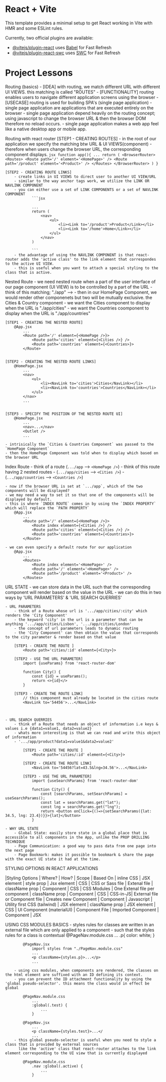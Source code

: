# React + Vite

This template provides a minimal setup to get React working in Vite with HMR and some ESLint rules.

Currently, two official plugins are available:

- [@vitejs/plugin-react](https://github.com/vitejs/vite-plugin-react/blob/main/packages/plugin-react/README.md) uses [Babel](https://babeljs.io/) for Fast Refresh
- [@vitejs/plugin-react-swc](https://github.com/vitejs/vite-plugin-react-swc) uses [SWC](https://swc.rs/) for Fast Refresh


# Project Lessons
Routing (basics)
    - [IDEA] with routing, we match different URL with different UI VIEWS. this matching is called "ROUTES"
    - [FUNCTIONALITY] routing enables users to navigate different application screens using the browser
    - [USECASE] routing is used for building SPA's (single page application)
        - single page application are applications that are executed entirely on the browser
        - single page application depend heavily on the routing concept; using javascript to change the browser URL & then the browser DOM therefore no reload occurs. 
        - single page application makes a web app feel like a native desktop app or mobile app.


Routing with react router
    [STEP1 - CREATING ROUTES] 
        - in the root of our application we specify the matching btw URL & UI VIEWS(component)
        - therefore when users change the browser URL, the corresponding component displays.
            ```jsx
            function app(){
                ...
                return (
                    <BrowserRouter>
                        <Routes>
                            <Route path='/' element='<HomePage>' />
                            <Route path='/product' element='<Product>' />
                        </Routes>
                    </BrowserRouter>
                )
            }
            ```

    [STEP2 - CREATING ROUTE LINKS] 
        - create links in UI VIEWS to direct user to another UI VIEW/URL
        - similar to the way anchor tags work, we utilize the LINK OR NAVLINK COMPONENT
        - you can either use a set of LINK COMPONENTS or a set of NAVLINK COMPONENT
                ```jsx

                ...
                return (
                    <nav>
                        <ul>
                            <li><Link to='/product'>Product</Link></li>
                            <li><Link to='/home'>Home</Link></li>
                        </ul>
                    </nav>
                )

                ```
        - the advantage of using the NAVLINK COMPONENT is that react-router adds the 'active class' to the link element that correspondes to the active UI VIEW.
        - this is useful when you want to attach a special styling to the class that is active.



Nested Route 
    - we need nested route when a part of the user interface of our page component (UI VIEW) is to be controlled by a part of the URL
    - think of this matching; "./app" --> <HomePage />
    - then in our HomePage Component, we would render other componenets but two will be mutually exclusive. the Cities & Country component
    - we want the Cities component to display when the URL is "./app/cities"
    - we want the Countries coomponent to display when the URL is "./app/countries"

    [STEP1 - CREATING THE NESTED ROUTE]
        @App.jsx
            ...
            <Route path='/' element={<HomePage />}>
                <Route path='cities' element={<Cities />} />
                <Route path='countries' element={<Countries>}>
            </Route>


    [STEP2 - CREATING THE NESTED ROUTE LINKS]
        @HomePage.jsx
            ...
            <nav>
                <ul>
                    <li><NavLink to='cities'>Cities</NavLink></li>
                    <li><NavLink to='countries'>Countries</NavLink></li>
                </ul>
            </nav>
            ...


    [STEP3 - SPECIFY THE POSITION OF THE NESTED ROUTE UI]
        @HomePage.jsx
            ...
            <nav>...</nav>
            <Outlet />
            ...

    - intrisically the `Cities & Countries Component` was passed to the `HomePage Component`
    - then the HomePage Component was told when to display which based on the browser URL


Index Route 
    - think of a route (`.../app` --> `<HomePage />`)
    - think of this route having 2 nested routes 
    - (`.../app/cities` --> `<Cities />`) 
    - (`.../app/countries` --> `<Countries />`)

    - now if the browser URL is set at `.../app`, which of the two components will be displayed?
    - we may need a way to set it so that one of the components will be displayed by default.
    - this is where `INDEX ROUTE` comes in by using the `INDEX PROPERTY` which will replace the `PATH PROPERTY`
        @App.jsx
            ...
            <Route path='/' element={<HomePage />}>
                <Route index element={<Cities />} />
                <Route path='cities' element={<Cities />} />
                <Route path='countries' element={<Countries>}>
            </Route>

    - we can even specify a default route for our application
        @App.jsx
            ...
            <Routes>
                <Route index element='<HomePage>' />
                <Route path='/' element='<HomePage>' />
                <Route path='/product' element='<Product>' />
            </Routes>



URL STATE
    - we can store data in the URL such that the corresponding component will render based on the value in the URL
    - we can do this in two ways by 'URL PARAMETERS' & 'URL SEARCH QUERRIES'

    - URL PARAMETERS 
        - think of a Route whose url is '.../app/cities/:city' which renders the 'City Component'
        - the keyword 'city' in the url is a parameter that can be anything '.../app/cities/Lisbon', '.../app/cities/London'
        - the concept of url parameters leads to dynamic routing
        - the 'City Component' can then obtain the value that corresponds to the city parameter & render based on that value

        [STEP1 - CREATE THE ROUTE ]
            <Route path='cities/:id' element={<City>}>

        [STEP2 - USE THE URL PARAMETER]
            import {useParams} from 'react-router-dom'
            
            function City() {
                const {id} = useParams();
                return <>{id}</>
            }

        [STEP3 - CREATE THE ROUTE LINK]
            // this component must already be located in the cities route
            <NavLink to='54456'>...</NavLink>



    - URL SEARCH QUERRIES
        - think of a Route that needs an object of information i.e keys & values i.e {data1=value1, data2=value2}
        - whats more interesting is that we can read and write this object of information
        - '.../app/product?data1=value1&data2=value2'

            [STEP1 - CREATE THE ROUTE ]
                <Route path='cities/:id' element={<City>}>

            [STEP2 - CREATE THE ROUTE LINK]
                <NavLink to='54456?lat=43.5&lng=34.56'>...</NavLink>

            [STEP3 - USE THE URL PARAMETER]
                import {useSearchParams} from 'react-router-dom'
                
                function City() {
                    const [searchParams, setSearchParams] = useSearchParams();
                    const lat = searchParams.get("lat");
                    const lng = searchParams.get("lng");
                    return <button onClick={()=>{setSearchParams({lat: 34.5, lng: 23.4})}}>{lat}</button>
                }

    - WHY URL STATE
        - Global State: easily store state in a global place that is accessible to all components in the App, unlike the PROP DRILLING TECHNIQUE
        - Page Communication: a good way to pass data from one page into the next page
        - Page Bookmark: makes it possible to bookmark & share the page with the exact UI state it had at the time.





STYLING OPTIONS IN REACT APPLICATIONS

|Styling Options | Where? | How? |  Scope | Based On
| inline CSS | JSX element | style prop | Jsx element | CSS
| CSS or Sass file | Extenal file | className prop | Component | CSS
| CSS Modules | One Extenal file per component | className prop | Component | CSS
| CSS-in-JS| External file or Component file | Creates new Component | Component | Javascript
| Utility first CSS (tailwind) | JSX element | className prop | JSX element | CSS
| UI Component (materialUI) | Component File | Imported Component | Component | JSX



USING CSS MODULES
    BASICS
        - styles rules for classes are written in an external file which are only applied to a component
        - such that the styles rules for a class is contextual
            @PageNav.module.css
                ...
                .p{
                    color: white;
                }

            @PageNav.jsx
                import styles from "./PageNav.module.css"
                ...
                <p className={styles.p}>...</p>
                ...

        - using css modules, when components are rendered, the classes on the html element are suffixed with an ID defining its context.
        - you can prevent the ID attachment functionality by using the 'global pseudo-selector'. this means the class would in effect be global

            @PageNav.module.css
                ...
                :global(.test) {
                    ...
                }

            @PageNav.jsx
                ...
                <p className={styles.test}>...</
                ...
        - this global pseudo-selector is useful when you need to style a class that is provided by external sources
          like the 'active' class that react-router attaches to the link element corresponding to the UI view that is currently displayed

            @PageNav.module.css
                .nav :global(.active) {
                    ...
                }


